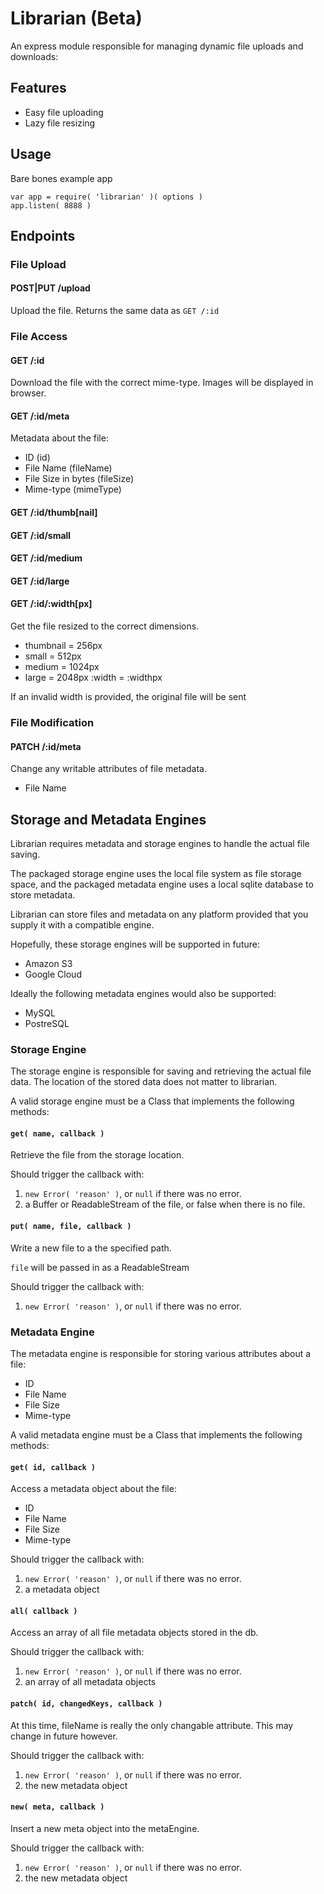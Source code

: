 # Librarian (Beta)

An express module responsible for managing dynamic file uploads and downloads:

## Features

- Easy file uploading
- Lazy file resizing

## Usage

Bare bones example app
```
var app = require( 'librarian' )( options )
app.listen( 8888 )
```

## Endpoints

### File Upload

#### POST|PUT /upload

Upload the file.
Returns the same data as `GET /:id`

### File Access

#### GET /:id

Download the file with the correct mime-type. Images will be displayed in browser.

#### GET /:id/meta

Metadata about the file:

- ID (id)
- File Name (fileName)
- File Size in bytes (fileSize)
- Mime-type (mimeType)

#### GET /:id/thumb[nail]
#### GET /:id/small
#### GET /:id/medium
#### GET /:id/large
#### GET /:id/:width[px]

Get the file resized to the correct dimensions.

- thumbnail = 256px
- small = 512px
- medium = 1024px
- large = 2048px
  :width = :widthpx

If an invalid width is provided, the original file will be sent

### File Modification

#### PATCH /:id/meta
Change any writable attributes of file metadata.

- File Name

## Storage and Metadata Engines

Librarian requires metadata and storage engines to handle the actual file saving.

The packaged storage engine uses the local file system as file storage space,
and the packaged metadata engine uses a local sqlite database to store metadata.

Librarian can store files and metadata on any platform provided that you supply it with a compatible engine.

Hopefully, these storage engines will be supported in future:

- Amazon S3
- Google Cloud

Ideally the following metadata engines would also be supported:

- MySQL
- PostreSQL

### Storage Engine

The storage engine is responsible for saving and retrieving the actual file data.
The location of the stored data does not matter to librarian.

A valid storage engine must be a Class that implements the following methods:

#### `get( name, callback )`

Retrieve the file from the storage location.

Should trigger the callback with:

1. `new Error( 'reason' )`, or `null` if there was no error.
2. a Buffer or ReadableStream of the file, or false when there is no file.

#### `put( name, file, callback )`

Write a new file to a the specified path.

`file` will be passed in as a ReadableStream

Should trigger the callback with:

1. `new Error( 'reason' )`, or `null` if there was no error.

### Metadata Engine

The metadata engine is responsible for storing various attributes about a file:

- ID
- File Name
- File Size
- Mime-type

A valid metadata engine must be a Class that implements the following methods:

#### `get( id, callback )`

Access a metadata object about the file:

- ID
- File Name
- File Size
- Mime-type

Should trigger the callback with:

1. `new Error( 'reason' )`, or `null` if there was no error.
2. a metadata object

#### `all( callback )`

Access an array of all file metadata objects stored in the db.

Should trigger the callback with:

1. `new Error( 'reason' )`, or `null` if there was no error.
2. an array of all metadata objects

#### `patch( id, changedKeys, callback )`

At this time, fileName is really the only changable attribute. This may change in future however.

Should trigger the callback with:

1. `new Error( 'reason' )`, or `null` if there was no error.
2. the new metadata object

#### `new( meta, callback )`

Insert a new meta object into the metaEngine.

Should trigger the callback with:

1. `new Error( 'reason' )`, or `null` if there was no error.
2. the new metadata object

